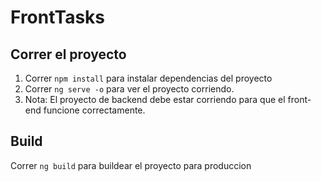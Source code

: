 # FrontTasks

## Correr el proyecto
1. Correr `npm install` para instalar dependencias del proyecto
1. Correr `ng serve -o` para ver el proyecto corriendo.
1. Nota: El proyecto de backend debe estar corriendo para que el front-end funcione correctamente.

## Build

Correr `ng build` para buildear el proyecto para produccion
